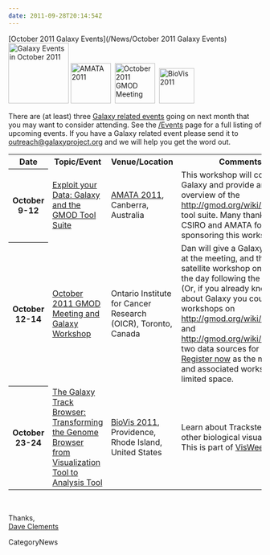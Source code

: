 ```yaml
---
date: 2011-09-28T20:14:54Z
---
```

<div class='newsItemHeader'>[October 2011 Galaxy Events](/News/October 2011 Galaxy Events)</div>

<div class='right'>
<a href='/Events'><img src='/Images/Logos/galaxyLogoTrimmed.png' alt='Galaxy Events in October 2011' width="120" /></a> 
<a href='http://www.amata.org.au/index.php/2011-conference'><img src='/Images/Logos/amata-2011-conference.jpg' alt='AMATA 2011' height="80" /></a>&nbsp;&nbsp;<a href='http://gmod.org/wiki/October_2011_GMOD_Meeting'><img src='/Images/Logos/GMOD201110MeetingLogo.png' alt='October 2011 GMOD Meeting' height="80" /></a>&nbsp;&nbsp;<a href='http://www.biovis.net/'><img src='/Images/Logos/BioVisLogo.png' alt='BioVis 2011' height="70" /></a>
</div>

There are (at least) three [Galaxy related events](../../../Events) going on next month that you may want to consider attending.  See the [/Events](../../../Events) page for a full listing of upcoming events.  If you have a Galaxy related event please send it to outreach@galaxyproject.org and we will help you get the word out.

<table>
  <tr class="th" >
    <th> Date </th>
    <th> Topic/Event </th>
    <th> Venue/Location </th>
    <th> Comments </th>
    <th> Contact </th>
  </tr>
  <tr>
    <th> October 9-12 </th>
    <td> </em><a href='http://www.amata.org.au/index.php/2011-conference/workshops'>Exploit your Data: Galaxy and the GMOD Tool Suite</a><em> </td>
    <td> <a href='http://www.amata.org.au/index.php/2011-conference'>AMATA 2011</a>, Canberra, Australia </td>
    <td> This workshop will cover both Galaxy and provide an overview of the <a href='http://gmod.org/wiki/|GMOD'>http://gmod.org/wiki/|GMOD</a> tool suite.  Many thanks to CSIRO and AMATA for sponsoring this workshop </td>
    <td> <a href='/DaveClements'>Dave Clements</a> </td>
  </tr>
  <tr>
    <th> October 12-14 </th>
    <td> </em><a href='http://gmod.org/wiki/October_2011_GMOD_Meeting'>October 2011 GMOD Meeting and Galaxy Workshop</a><em> </td>
    <td> Ontario Institute for Cancer Research (OICR), Toronto, Canada </td>
    <td> Dan will give a Galaxy update at the meeting, and then lead a satellite workshop on Galaxy the day following the meeting.  (Or, if you already know all about Galaxy you could attend workshops on <a href='http://gmod.org/wiki/BioMart'>http://gmod.org/wiki/BioMart</a> and <a href='http://gmod.org/wiki/InterMine'>http://gmod.org/wiki/InterMine</a>, two data sources for Galaxy.)  <a href='http://gmod.org/wiki/October_2011_GMOD_Meeting'>Register now</a> as the meeting and associated workshop have limited space. </td>
    <td> <a href='/dan'>Dan Blankenberg</a> </td>
  </tr>
  <tr>
    <th> October 23-24 </th>
    <td> </em><a href='http://www.biovis.net/papers_abstracts/papers/111.html'>The Galaxy Track Browser: Transforming the Genome Browser from Visualization Tool to Analysis Tool</a><em> </td>
    <td> <a href='http://www.biovis.net/'>BioVis 2011</a>, Providence, Rhode Island, United States </td>
    <td> Learn about Trackster and other biological visualization.  This is part of <a href='http://visweek.org/'>VisWeek 2011</a>. </td>
    <td> <a href='/JeremyGoecks'>Jeremy Goecks</a> </td>
  </tr>
</table>

<br />

Thanks,<br />
[Dave Clements](../../../DaveClements)


CategoryNews

